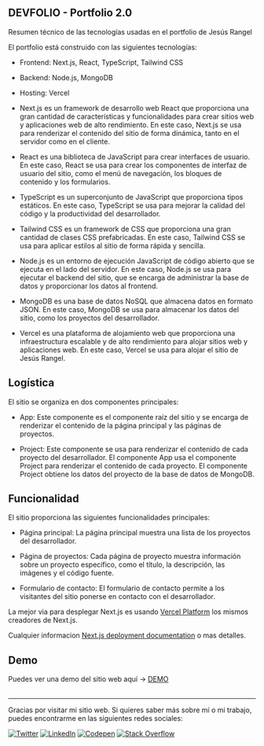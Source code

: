 ## DEVFOLIO - Portfolio 2.0 

Resumen técnico de las tecnologías usadas en el portfolio de Jesús Rangel

El portfolio está construido con las siguientes tecnologías:

- Frontend: Next.js, React, TypeScript, Tailwind CSS
- Backend: Node.js, MongoDB
- Hosting: Vercel
- Next.js es un framework de desarrollo web React que proporciona una gran cantidad de características y funcionalidades para crear sitios web y aplicaciones web de alto rendimiento. En este caso, Next.js se usa para renderizar el contenido del sitio de forma dinámica, tanto en el servidor como en el cliente.

- React es una biblioteca de JavaScript para crear interfaces de usuario. En este caso, React se usa para crear los componentes de interfaz de usuario del sitio, como el menú de navegación, los bloques de contenido y los formularios.

- TypeScript es un superconjunto de JavaScript que proporciona tipos estáticos. En este caso, TypeScript se usa para mejorar la calidad del código y la productividad del desarrollador.

- Tailwind CSS es un framework de CSS que proporciona una gran cantidad de clases CSS prefabricadas. En este caso, Tailwind CSS se usa para aplicar estilos al sitio de forma rápida y sencilla.

- Node.js es un entorno de ejecución JavaScript de código abierto que se ejecuta en el lado del servidor. En este caso, Node.js se usa para ejecutar el backend del sitio, que se encarga de administrar la base de datos y proporcionar los datos al frontend.

- MongoDB es una base de datos NoSQL que almacena datos en formato JSON. En este caso, MongoDB se usa para almacenar los datos del sitio, como los proyectos del desarrollador.

- Vercel es una plataforma de alojamiento web que proporciona una infraestructura escalable y de alto rendimiento para alojar sitios web y aplicaciones web. En este caso, Vercel se usa para alojar el sitio de Jesús Rangel.

## Logística

El sitio se organiza en dos componentes principales:

- App: Este componente es el componente raíz del sitio y se encarga de renderizar el contenido de la página principal y las páginas de proyectos.

- Project: Este componente se usa para renderizar el contenido de cada proyecto del desarrollador.
El componente App usa el componente Project para renderizar el contenido de cada proyecto. El componente Project obtiene los datos del proyecto de la base de datos de MongoDB.

## Funcionalidad

El sitio proporciona las siguientes funcionalidades principales:

- Página principal: La página principal muestra una lista de los proyectos del desarrollador.
- Página de proyectos: Cada página de proyecto muestra información sobre un proyecto específico, como el título, la descripción, las imágenes y el código fuente.

- Formulario de contacto: El formulario de contacto permite a los visitantes del sitio ponerse en contacto con el desarrollador.

La mejor via para desplegar Next.js es usando [Vercel Platform](https://vercel.com/new?utm_medium=default-template&filter=next.js&utm_source=create-next-app&utm_campaign=create-next-app-readme) los mismos creadores de Next.js.

Cualquier informacion [Next.js deployment documentation](https://nextjs.org/docs/deployment) o mas detalles.


<h2>Demo</h2>

Puedes ver una demo del sitio web aquí -> [DEMO](jesus-rangel.com/)
<br><br>
<hr>
<footer>
  <p>
    Gracias por visitar mi sitio web. Si quieres saber más sobre mí o mi trabajo, puedes encontrarme en las siguientes redes sociales:
  </p>
  
  [![Twitter](https://img.shields.io/badge/Twitter-%231DA1F2.svg?logo=Twitter&logoColor=white)](https://twitter.com/@Jerangel1)
  [![LinkedIn](https://img.shields.io/badge/LinkedIn-%230077B5.svg?logo=linkedin&logoColor=white)](https://linkedin.com/in/Jerangel1) 
  [![Codepen](https://img.shields.io/badge/Codepen-000000?style=for-the-badge&logo=codepen&logoColor=white)](https://codepen.io/jerangel1) 
  [![Stack Overflow](https://img.shields.io/badge/-Stackoverflow-FE7A16?logo=stack-overflow&logoColor=white)](https://stackoverflow.com/users/22323643)

  </footer>
  <br>
